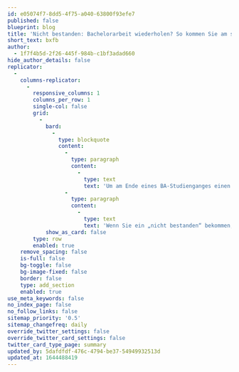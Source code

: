 ```yaml
---
id: e05074f7-8dd5-4f75-a040-63800f93efe7
published: false
blueprint: blog
title: 'Nicht bestanden: Bachelorarbeit wiederholen? So kommen Sie am sichersten voran!'
short_text: bxfb
author:
  - 1f7f4b5d-2f26-445f-984b-c1bf3adad660
hide_author_details: false
replicator:
  -
    columns-replicator:
      -
        responsive_columns: 1
        columns_per_row: 1
        single-col: false
        grid:
          -
            bard:
              -
                type: blockquote
                content:
                  -
                    type: paragraph
                    content:
                      -
                        type: text
                        text: 'Um am Ende eines BA-Studienganges einen Abschluss zu erhalten, müssen Sie eine Bachelorarbeit schreiben. In der Studienordnung Ihrer Hochschule ist geregelt, wie lang diese Arbeit sein muss und wie viel Zeit Sie zur Bearbeitung haben. Nach der Abgabe wird die Abschlussarbeit vom Erst- und Zweitbetreuer bewertet.'
                  -
                    type: paragraph
                    content:
                      -
                        type: text
                        text: 'Wenn Sie ein „nicht bestanden“ bekommen, dann sind Sie mit der Bachelorarbeit durchgefallen. Sie haben dann noch einen Wiederholungsversuch. Diesen müssen Sie unbedingt bestehen, denn ansonsten werden Sie ohne Abschluss exmatrikuliert.'
            show_as_card: false
        type: row
        enabled: true
    remove_spacing: false
    is-full: false
    bg-toggle: false
    bg-image-fixed: false
    border: false
    type: add_section
    enabled: true
use_meta_keywords: false
no_index_page: false
no_follow_links: false
sitemap_priority: '0.5'
sitemap_changefreq: daily
override_twitter_settings: false
override_twitter_card_settings: false
twitter_card_type_page: summary
updated_by: 5dafdfdf-476c-4794-be37-54949932513d
updated_at: 1644488419
---
```

